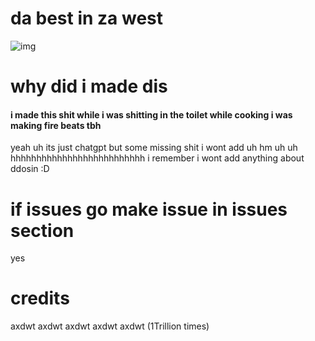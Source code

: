 # da best in za west

![img](https://i.ibb.co/yd8JjxL/image.png)

# why did i made dis

#### i made this shit while i was shitting in the toilet while cooking i was making fire beats tbh
yeah uh its just chatgpt but some missing shit i wont add uh hm uh uh hhhhhhhhhhhhhhhhhhhhhhhhhh
i remember i wont add anything about ddosin :D

# if issues go make issue in issues section
yes

# credits
axdwt
axdwt
axdwt
axdwt
axdwt (1Trillion times)
